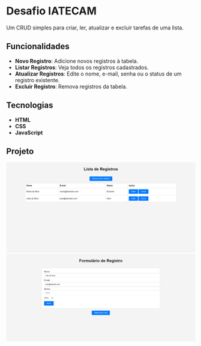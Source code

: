 # Desafio IATECAM

Um CRUD simples para criar, ler, atualizar e excluir tarefas de uma lista.

## Funcionalidades

- **Novo Registro**: Adicione novos registros à tabela.
- **Listar Registros**: Veja todos os registros cadastrados.
- **Atualizar Registros**: Edite o nome, e-mail, senha ou o status de um registro existente.
- **Excluir Registro**: Remova registros da tabela.

## Tecnologias

- **HTML**
- **CSS**
- **JavaScript**

## Projeto

![Lista](img/lista.png)
![Form](img/form.png)